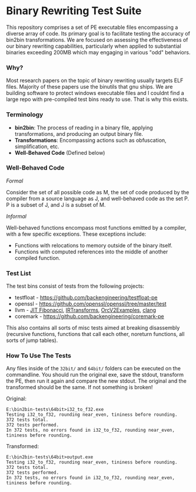 # Binary Rewriting Test Suite

This repository comprises a set of PE executable files encompassing a diverse array of code. Its primary goal is to facilitate testing the accuracy of bin2bin transformations. We are focused on assessing the effectiveness of our binary rewriting capabilities, particularly when applied to substantial binaries exceeding 200MB which may engaging in various "odd" behaviors.

### Why?

Most research papers on the topic of binary rewriting usually targets ELF files. Majority of these papers use the binutils that gnu ships. We are building software to protect windows executable files and I couldnt find a large repo with pre-compiled test bins ready to use. That is why this exists.

### Terminology

- **bin2bin**: The process of reading in a binary file, applying transformations, and producing an output binary file.
- **Transformations**: Encompassing actions such as obfuscation, simplification, etc.
- **Well-Behaved Code** (Defined below)

### Well-Behaved Code

*Formal*

Consider the set of all possible code as M, the set of code produced by the compiler from a source language as J, and well-behaved code as the set P. P is a subset of J, and J is a subset of M.

*Informal*

Well-behaved functions encompass most functions emitted by a compiler, with a few specific exceptions. These exceptions include:

- Functions with relocations to memory outside of the binary itself.
- Functions with computed references into the middle of another compiled function.

### Test List

The test bins consist of tests from the following projects:

- testfloat - https://github.com/backengineering/testfloat-pe
- openssl - https://github.com/openssl/openssl/tree/master/test
- llvm - [JIT Fibonacci](https://github.com/llvm/llvm-project/tree/main/llvm/examples/Fibonacci), [IRTransforms](https://github.com/llvm/llvm-project/tree/main/llvm/examples/IRTransforms), [OrcV2Examples](https://github.com/llvm/llvm-project/tree/main/llvm/examples/OrcV2Examples), [clang](https://clang.llvm.org/docs/UsersManual.html)
- coremark - https://github.com/backengineering/coremark-pe

This also contains all sorts of misc tests aimed at breaking disassembly (recursive functions, functions that call each other, noreturn functions, all sorts of jump tables).

### How To Use The Tests

Any files inside of the `32bit/` and `64bit/` folders can be executed on the commandline. You should run the original exe, save the stdout, transform the PE, then run it again and compare the new stdout. The original and the transformed should be the same. If not something is broken!


Original:

```
E:\bin2bin-tests\64bit>i32_to_f32.exe
Testing i32_to_f32, rounding near_even, tininess before rounding.
372 tests total.
372 tests performed.
In 372 tests, no errors found in i32_to_f32, rounding near_even, tininess before rounding.
```

Transformed:

```
E:\bin2bin-tests\64bit>output.exe
Testing i32_to_f32, rounding near_even, tininess before rounding.
372 tests total.
372 tests performed.
In 372 tests, no errors found in i32_to_f32, rounding near_even, tininess before rounding.
```
